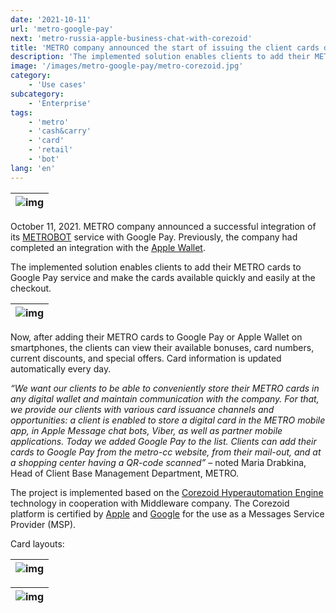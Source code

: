 ```yaml
---
date: '2021-10-11'
url: 'metro-google-pay'
next: 'metro-russia-apple-business-chat-with-corezoid'
title: 'METRO company announced the start of issuing the client cards directly to Google Pay'
description: 'The implemented solution enables clients to add their METRO cards to Google Pay service and   make the cards available quickly and easily.'
image: '/images/metro-google-pay/metro-corezoid.jpg'
category:
    - 'Use cases'
subcategory:
	- 'Enterprise'
tags:
    - 'metro'
    - 'cash&carry'
    - 'card'
    - 'retail'
    - 'bot'
lang: 'en'
---
```


| ![img](/images/metro-google-pay/metro-corezoid.jpg) |
| --- |

October 11, 2021. METRO company announced a successful integration of its [METROBOT](https://www.metro-cc.ru/uslugi-i-servisy/chat-bot) service with Google Pay. Previously, the company had completed an integration with the [Apple Wallet](https://corezoid.com/ru/blog/metro-russia-apple-business-chat-with-corezoid/).

The implemented solution enables clients to add their METRO cards to Google Pay service and   make the cards available quickly and easily at the checkout.

| ![img](/images/metro-google-pay/metro-google-pay-intro.jpg) |
| :---: |

Now, after adding their METRO cards to Google Pay or Apple Wallet on smartphones, the clients can view their available bonuses, card numbers, current discounts, and special offers. Card information is updated automatically every day.

*“We want our clients to be able to conveniently store their METRO cards in any digital wallet and maintain communication with the company. For that, we provide our clients with various card issuance channels and opportunities: a client is enabled to store a digital card in the METRO mobile app, in Apple Message chat bots, Viber, as well as partner mobile applications. Today we added Google Pay to the list. Clients can add their cards to Google Pay from the metro-cc website, from their mail-out, and at a shopping center having a QR-code scanned”* – noted Maria Drabkina, Head of Client Base Management Department, METRO.

The project is implemented based on the [Corezoid Hyperautomation Engine](https://corezoid.com) technology in cooperation with Middleware company. The Corezoid platform is certified by [Apple](https://register.apple.com/business-chat) and [Google](https://developers.google.com/business-communications/business-messages/partners%2017:) for the use as a Messages Service Provider (MSP).

Card layouts:

| ![img](/images/metro-google-pay/metro-google-pay.jpg) |
| :---: |

| ![img](/images/metro-google-pay/metro-apple-wallet.jpg) |
| :---: |
